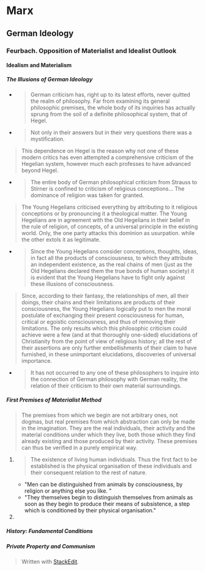 # Marx

## German Ideology
### Feurbach. Opposition of Materialist and Idealist Outlook
#### Idealism and Materialism
##### The Illusions of German Ideology


* >German criticism has, right up to its latest efforts, never quitted the realm of philosophy. 
  >Far from examining its general philosophic premises, the whole body of its inquiries has actually sprung from the soil of a definite philosophical system, that of Hegel.


 
* >Not only in their answers but in their very questions there was a mystification. 
>This dependence on Hegel is the reason why not one of these modern critics has even attempted a comprehensive criticism of the Hegelian system, however much each professes to have advanced beyond Hegel.

* >The entire body of German philosophical criticism from Strauss to Stirner is confined to criticism of religious conceptions... The dominance of religion was taken for granted.
>The Young Hegelians criticised everything by attributing to it religious conceptions or by pronouncing it a theological matter. The Young Hegelians are in agreement with the Old Hegelians in their belief in the rule of religion, of concepts, of a universal principle in the existing world. Only, the one party attacks this dominion as usurpation. while the other extols it as legitimate.



* >Since the Young Hegelians consider conceptions, thoughts, ideas, in fact all the products of consciousness, to which they attribute an independent existence, as the real chains of men (just as the Old Hegelians declared them the true bonds of human society) it is evident that the Young Hegelians have to fight only against these illusions of consciousness.
>Since, according to their fantasy, the relationships of men, all their doings, their chains and their limitations are products of their consciousness, the Young Hegelians logically put to men the moral postulate of exchanging their present consciousness for human, critical or egoistic consciousness, and thus of removing their limitations.
>The only results which this philosophic criticism could achieve were a few (and at that thoroughly one-sided) elucidations of Christianity from the point of view of religious history; all the rest of their assertions are only further embellishments of their claim to have furnished, in these unimportant elucidations, discoveries of universal importance.

* >It has not occurred to any one of these philosophers to inquire into the connection of German philosophy with German reality, the relation of their criticism to their own material surroundings.


##### First Premises of Materialist Method
>The premises from which we begin are not arbitrary ones, not dogmas, but real premises from which abstraction can only be made in the imagination. 
>They are the real individuals, their activity and the material conditions under which they live, both those which they find already existing and those produced by their activity. 
>These premises can thus be verified in a purely empirical way.


1. 
	>The existence of living human individuals. 
	>Thus the first fact to be established is the physical organisation of these individuals and their consequent relation to the rest of nature.

	* "Men can be distinguished from animals by consciousness, by religion or anything else you like. "
	* "They themselves begin to distinguish themselves from animals as soon as they begin to produce their means of subsistence, a step which is conditioned by their physical organisation."
2.  


##### History: Fundamental Conditions

##### Private Property and Communism




> Written with [StackEdit](https://stackedit.io/).
<!--stackedit_data:
eyJoaXN0b3J5IjpbLTcyNDIxMDI4XX0=
-->